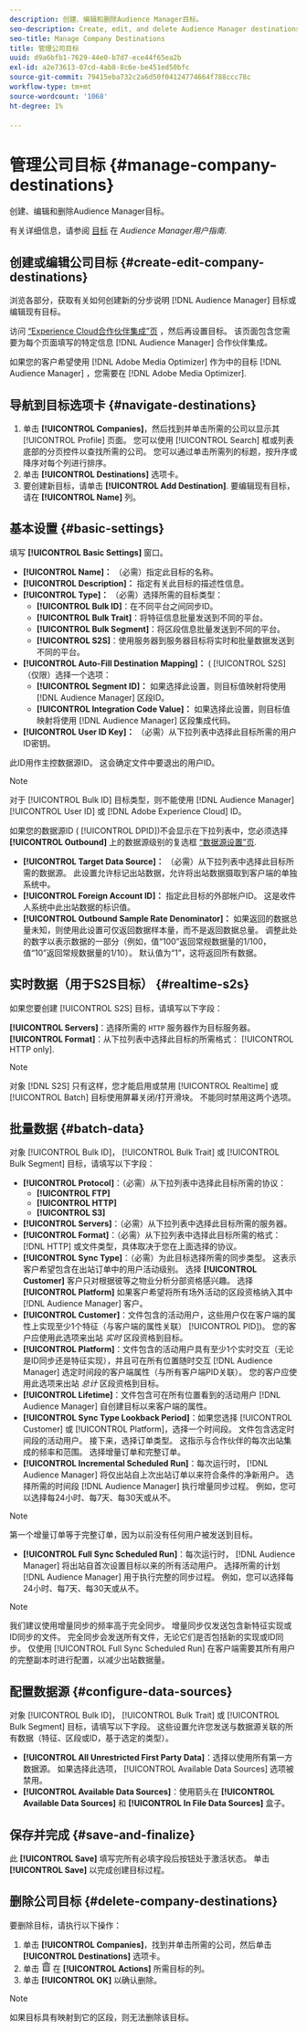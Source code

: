 ```yaml
---
description: 创建、编辑和删除Audience Manager目标。
seo-description: Create, edit, and delete Audience Manager destinations.
seo-title: Manage Company Destinations
title: 管理公司目标
uuid: d9a6bfb1-7629-44e0-b7d7-ece44f65ea2b
exl-id: a2e73613-07cd-4ab8-8c6e-be451ed50bfc
source-git-commit: 79415eba732c2a6d50f04124774664f788ccc78c
workflow-type: tm+mt
source-wordcount: '1068'
ht-degree: 1%

---
```


# 管理公司目标 {#manage-company-destinations}

创建、编辑和删除Audience Manager目标。

<!-- t_company_destinations.xml -->

有关详细信息，请参阅 [目标](https://experienceleague.adobe.com/docs/audience-manager/user-guide/features/destinations/destinations.html) 在 *Audience Manager用户指南*.

## 创建或编辑公司目标 {#create-edit-company-destinations}

浏览各部分，获取有关如何创建新的分步说明 [!DNL Audience Manager] 目标或编辑现有目标。

<!-- create-edit-company-destinations.xml -->

访问 [“Experience Cloud合作伙伴集成”页](https://wiki.corp.adobe.com/x/mPIMPw) ，然后再设置目标。 该页面包含您需要为每个页面填写的特定信息 [!DNL Audience Manager] 合作伙伴集成。

如果您的客户希望使用 [!DNL Adobe Media Optimizer] 作为中的目标 [!DNL Audience Manager] ，您需要在 [!DNL Adobe Media Optimizer].

## 导航到目标选项卡 {#navigate-destinations}

1. 单击 **[!UICONTROL Companies]**，然后找到并单击所需的公司以显示其 [!UICONTROL Profile] 页面。 您可以使用 [!UICONTROL Search] 框或列表底部的分页控件以查找所需的公司。 您可以通过单击所需列的标题，按升序或降序对每个列进行排序。
1. 单击 **[!UICONTROL Destinations]** 选项卡。
1. 要创建新目标，请单击 **[!UICONTROL Add Destination]**. 要编辑现有目标，请在 **[!UICONTROL Name]** 列。

## 基本设置 {#basic-settings}

填写 **[!UICONTROL Basic Settings]** 窗口。

* **[!UICONTROL Name]：** （必需）指定此目标的名称。
* **[!UICONTROL Description]：** 指定有关此目标的描述性信息。
* **[!UICONTROL Type]：** （必需）选择所需的目标类型：
   * **[!UICONTROL Bulk ID]**：在不同平台之间同步ID。
   * **[!UICONTROL Bulk Trait]**：将特征信息批量发送到不同的平台。
   * **[!UICONTROL Bulk Segment]**：将区段信息批量发送到不同的平台。
   * **[!UICONTROL S2S]**：使用服务器到服务器目标将实时和批量数据发送到不同的平台。
* **[!UICONTROL Auto-Fill Destination Mapping]：** ( [!UICONTROL S2S] （仅限）选择一个选项：
   * **[!UICONTROL Segment ID]：** 如果选择此设置，则目标值映射将使用 [!DNL Audience Manager] 区段ID。
   * **[!UICONTROL Integration Code Value]：** 如果选择此设置，则目标值映射将使用 [!DNL Audience Manager] 区段集成代码。
* **[!UICONTROL User ID Key]：** （必需）从下拉列表中选择此目标所需的用户ID密钥。

此ID用作主控数据源ID。 这会确定文件中要退出的用户ID。

>[!NOTE]
>
>对于 [!UICONTROL Bulk ID] 目标类型，则不能使用 [!DNL Audience Manager] [!UICONTROL User ID] 或 [!DNL Adobe Experience Cloud] ID。

如果您的数据源ID ( [!UICONTROL DPID])不会显示在下拉列表中，您必须选择 **[!UICONTROL Outbound]** 上的数据源级别的复选框 [“数据源设置”页](https://experienceleague.adobe.com/docs/audience-manager/user-guide/features/data-sources/manage-datasources.html).

* **[!UICONTROL Target Data Source]：** （必需）从下拉列表中选择此目标所需的数据源。 此设置允许标记出站数据，允许将出站数据摄取到客户端的单独系统中。
* **[!UICONTROL Foreign Account ID]：** 指定此目标的外部帐户ID。 这是收件人系统中此出站数据的标识值。
* **[!UICONTROL Outbound Sample Rate Denominator]：** 如果返回的数据总量未知，则使用此设置可仅返回数据样本量，而不是返回数据总量。 调整此处的数字以表示数据的一部分（例如，值“100”返回常规数据量的1/100，值“10”返回常规数据量的1/10）。 默认值为“1”，这将返回所有数据。

## 实时数据（用于S2S目标） {#realtime-s2s}

如果您要创建 [!UICONTROL S2S] 目标，请填写以下字段：

**[!UICONTROL Servers]**：选择所需的 `HTTP` 服务器作为目标服务器。
**[!UICONTROL Format]**：从下拉列表中选择此目标的所需格式： [!UICONTROL HTTP only].

>[!NOTE]
>
>对象 [!DNL S2S] 只有这样，您才能启用或禁用 [!UICONTROL Realtime] 或 [!UICONTROL Batch] 目标使用屏幕关闭/打开滑块。 不能同时禁用这两个选项。

## 批量数据 {#batch-data}

对象 [!UICONTROL Bulk ID]， [!UICONTROL Bulk Trait] 或 [!UICONTROL Bulk Segment] 目标，请填写以下字段：

* **[!UICONTROL Protocol]**：（必需）从下拉列表中选择此目标所需的协议：
   * **[!UICONTROL FTP]**
   * **[!UICONTROL HTTP]**
   * **[!UICONTROL S3]**
* **[!UICONTROL Servers]**：（必需）从下拉列表中选择此目标所需的服务器。
* **[!UICONTROL Format]**：（必需）从下拉列表中选择此目标所需的格式： [!DNL HTTP] 或文件类型，具体取决于您在上面选择的协议。
* **[!UICONTROL Sync Type]**：（必需）为此目标选择所需的同步类型。 这表示客户希望包含在出站订单中的用户活动级别。 选择 **[!UICONTROL Customer]** 客户只对根据彼等之物业分析分部资格感兴趣。 选择 **[!UICONTROL Platform]** 如果客户希望将所有场外活动的区段资格纳入其中 [!DNL Audience Manager] 客户。
* **[!UICONTROL Customer]**：文件包含的活动用户，这些用户仅在客户端的属性上实现至少1个特征（与客户端的属性关联） [!UICONTROL PID])。 您的客户应使用此选项来出站 *实时* 区段资格到目标。
* **[!UICONTROL Platform]**：文件包含的活动用户具有至少1个实时交互（无论是ID同步还是特征实现），并且可在所有位置随时交互 [!DNL Audience Manager] 选定时间段的客户端属性（与所有客户端PID关联）。 您的客户应使用此选项来出站 *总计* 区段资格到目标。
* **[!UICONTROL Lifetime]**：文件包含可在所有位置看到的活动用户 [!DNL Audience Manager] 自创建目标以来客户端的属性。
* **[!UICONTROL Sync Type Lookback Period]**：如果您选择 [!UICONTROL Customer] 或 [!UICONTROL Platform]，选择一个时间段。 文件包含选定时间段的活动用户。
接下来，选择订单类型。 这指示与合作伙伴的每次出站集成的频率和范围。 选择增量订单和完整订单。
* **[!UICONTROL Incremental Scheduled Run]**：每次运行时， [!DNL Audience Manager] 将仅出站自上次出站订单以来符合条件的净新用户。 选择所需的时间段 [!DNL Audience Manager] 执行增量同步过程。 例如，您可以选择每24小时、每7天、每30天或从不。

<!--
I removed {importance="high"} from note for Exp League rendering. -Bob
-->

>[!NOTE]
>
>第一个增量订单等于完整订单，因为以前没有任何用户被发送到目标。

* **[!UICONTROL Full Sync Scheduled Run]**：每次运行时， [!DNL Audience Manager] 将出站自首次设置目标以来的所有活动用户。 选择所需的计划 [!DNL Audience Manager] 用于执行完整的同步过程。 例如，您可以选择每24小时、每7天、每30天或从不。

<!--
I removed {importance="high"} from note for Exp League rendering. -Bob
-->

>[!NOTE]
>
>我们建议使用增量同步的频率高于完全同步。 增量同步仅发送包含新特征实现或ID同步的文件。 完全同步会发送所有文件，无论它们是否包括新的实现或ID同步。 仅使用 [!UICONTROL Full Sync Scheduled Run] 在客户端需要其所有用户的完整副本时进行配置，以减少出站数据量。

## 配置数据源 {#configure-data-sources}

对象 [!UICONTROL Bulk ID]， [!UICONTROL Bulk Trait] 或 [!UICONTROL Bulk Segment] 目标，请填写以下字段。 这些设置允许您发送与数据源关联的所有数据（特征、区段或ID，基于选定的类型）。

* **[!UICONTROL All Unrestricted First Party Data]**：选择以使用所有第一方数据源。 如果选择此选项， [!UICONTROL Available Data Sources] 选项被禁用。
* **[!UICONTROL Available Data Sources]**：使用箭头在 **[!UICONTROL Available Data Sources]** 和 **[!UICONTROL In File Data Sources]** 盒子。

## 保存并完成 {#save-and-finalize}

此 **[!UICONTROL Save]** 填写完所有必填字段后按钮处于激活状态。 单击 **[!UICONTROL Save]** 以完成创建目标过程。

## 删除公司目标 {#delete-company-destinations}

<!-- delete-company-destinations.xml -->

要删除目标，请执行以下操作：

1. 单击 **[!UICONTROL Companies]**，找到并单击所需的公司，然后单击 **[!UICONTROL Destinations]** 选项卡。
1. 单击  ![](assets/icon_delete.png) 在 **[!UICONTROL Actions]** 所需目标的列。
1. 单击 **[!UICONTROL OK]** 以确认删除。

>[!NOTE]
>
>如果目标具有映射到它的区段，则无法删除该目标。
